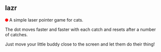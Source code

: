 ## lazr

<img src="src/favicon.svg" height=10px/>
A simple laser pointer game for cats.

The dot moves faster and faster with each catch and resets after a number of catches.

Just move your little buddy close to the screen and let them do their thing!
